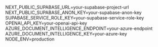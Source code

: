    NEXT_PUBLIC_SUPABASE_URL=your-supabase-project-url
   NEXT_PUBLIC_SUPABASE_ANON_KEY=your-supabase-anon-key
   SUPABASE_SERVICE_ROLE_KEY=your-supabase-service-role-key
   OPENAI_API_KEY=your-openai-api-key
   AZURE_DOCUMENT_INTELLIGENCE_ENDPOINT=your-azure-endpoint
   AZURE_DOCUMENT_INTELLIGENCE_KEY=your-azure-key
   NODE_ENV=production
